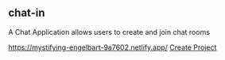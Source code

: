 ## chat-in

A Chat Application allows users to create and join chat rooms

https://mystifying-engelbart-9a7602.netlify.app/
<a href="#" class="button big">Create Project</a>


